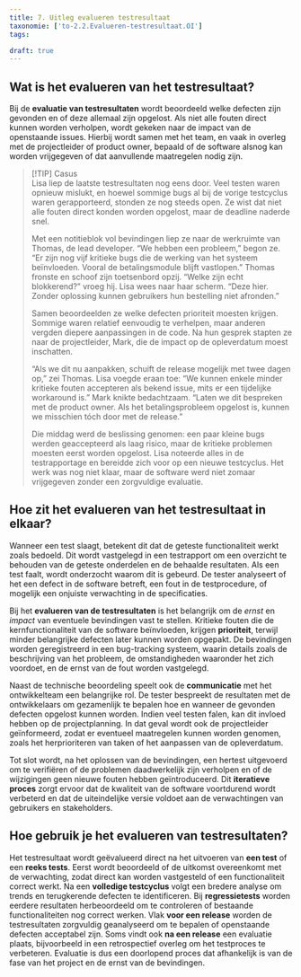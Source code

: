 ```yaml
---
title: 7. Uitleg evalueren testresultaat
taxonomie: ['to-2.2.Evalueren-testresultaat.OI']
tags:

draft: true 
---
```


## Wat is het evalueren van het testresultaat?
Bij de **evaluatie van testresultaten** wordt beoordeeld welke defecten zijn gevonden en of deze allemaal zijn opgelost. Als niet alle fouten direct kunnen worden verholpen, wordt gekeken naar de impact van de openstaande issues. Hierbij wordt samen met het team, en vaak in overleg met de projectleider of product owner, bepaald of de software alsnog kan worden vrijgegeven of dat aanvullende maatregelen nodig zijn.

> [!TIP] Casus  
> Lisa liep de laatste testresultaten nog eens door. Veel testen waren opnieuw mislukt, en hoewel sommige bugs al bij de vorige testcyclus waren gerapporteerd, stonden ze nog steeds open. Ze wist dat niet alle fouten direct konden worden opgelost, maar de deadline naderde snel.  
> 
> Met een notitieblok vol bevindingen liep ze naar de werkruimte van Thomas, de lead developer. “We hebben een probleem,” begon ze. “Er zijn nog vijf kritieke bugs die de werking van het systeem beïnvloeden. Vooral de betalingsmodule blijft vastlopen.” Thomas fronste en schoof zijn toetsenbord opzij. “Welke zijn echt blokkerend?” vroeg hij. Lisa wees naar haar scherm. “Deze hier. Zonder oplossing kunnen gebruikers hun bestelling niet afronden.”  
> 
> Samen beoordeelden ze welke defecten prioriteit moesten krijgen. Sommige waren relatief eenvoudig te verhelpen, maar anderen vergden diepere aanpassingen in de code. Na hun gesprek stapten ze naar de projectleider, Mark, die de impact op de opleverdatum moest inschatten.  
> 
> “Als we dit nu aanpakken, schuift de release mogelijk met twee dagen op,” zei Thomas. Lisa voegde eraan toe: “We kunnen enkele minder kritieke fouten accepteren als bekend issue, mits er een tijdelijke workaround is.” Mark knikte bedachtzaam. “Laten we dit bespreken met de product owner. Als het betalingsprobleem opgelost is, kunnen we misschien tóch door met de release.”  
> 
> Die middag werd de beslissing genomen: een paar kleine bugs werden geaccepteerd als laag risico, maar de kritieke problemen moesten eerst worden opgelost. Lisa noteerde alles in de testrapportage en bereidde zich voor op een nieuwe testcyclus. Het werk was nog niet klaar, maar de software werd niet zomaar vrijgegeven zonder een zorgvuldige evaluatie.

## Hoe zit het evalueren van het testresultaat in elkaar?
Wanneer een test slaagt, betekent dit dat de geteste functionaliteit werkt zoals bedoeld. Dit wordt vastgelegd in een testrapport om een overzicht te behouden van de geteste onderdelen en de behaalde resultaten. Als een test faalt, wordt onderzocht waarom dit is gebeurd. De tester analyseert of het een defect in de software betreft, een fout in de testprocedure, of mogelijk een onjuiste verwachting in de specificaties.

Bij het **evalueren van de testresultaten** is het belangrijk om de *ernst* en *impact* van eventuele bevindingen vast te stellen. Kritieke fouten die de kernfunctionaliteit van de software beïnvloeden, krijgen **prioriteit**, terwijl minder belangrijke defecten later kunnen worden opgepakt. De bevindingen worden geregistreerd in een bug-tracking systeem, waarin details zoals de beschrijving van het probleem, de omstandigheden waaronder het zich voordoet, en de ernst van de fout worden vastgelegd.

Naast de technische beoordeling speelt ook de **communicatie** met het ontwikkelteam een belangrijke rol. De tester bespreekt de resultaten met de ontwikkelaars om gezamenlijk te bepalen hoe en wanneer de gevonden defecten opgelost kunnen worden. Indien veel testen falen, kan dit invloed hebben op de projectplanning. In dat geval wordt ook de projectleider geïnformeerd, zodat er eventueel maatregelen kunnen worden genomen, zoals het herprioriteren van taken of het aanpassen van de opleverdatum.

Tot slot wordt, na het oplossen van de bevindingen, een hertest uitgevoerd om te verifiëren of de problemen daadwerkelijk zijn verholpen en of de wijzigingen geen nieuwe fouten hebben geïntroduceerd. Dit **iteratieve proces** zorgt ervoor dat de kwaliteit van de software voortdurend wordt verbeterd en dat de uiteindelijke versie voldoet aan de verwachtingen van gebruikers en stakeholders.

## Hoe gebruik je het evalueren van testresultaten?
Het testresultaat wordt geëvalueerd direct na het uitvoeren van **een test** of een **reeks tests**. Eerst wordt beoordeeld of de uitkomst overeenkomt met de verwachting, zodat direct kan worden vastgesteld of een functionaliteit correct werkt. Na een **volledige testcyclus** volgt een bredere analyse om trends en terugkerende defecten te identificeren. Bij **regressietests** worden eerdere resultaten herbeoordeeld om te controleren of bestaande functionaliteiten nog correct werken. Vlak **voor een release** worden de testresultaten zorgvuldig geanalyseerd om te bepalen of openstaande defecten acceptabel zijn. Soms vindt ook **na een release** een evaluatie plaats, bijvoorbeeld in een retrospectief overleg om het testproces te verbeteren. Evaluatie is dus een doorlopend proces dat afhankelijk is van de fase van het project en de ernst van de bevindingen.